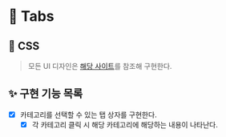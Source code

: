 # 🚀 Tabs

## 🎨 CSS

> 모든 UI 디자인은 [해당 사이트](https://vannilla-js-basic-project-11-tabs.netlify.app)를 참조해 구현한다.

## ✨ 구현 기능 목록

- [x] 카테고리를 선택할 수 있는 탭 상자를 구현한다.
  - [x] 각 카테고리 클릭 시 해당 카테고리에 해당하는 내용이 나타난다.
